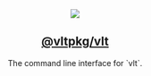 <section align="center">
    <a href="https://www.vlt.sh">
        <img src="https://github.com/user-attachments/assets/345949ff-7150-4b97-856d-c7e42c2a4db5" />
        <h1 align="center">
            <strong>@vltpkg/vlt</strong>
        </h1>
    </a>
</section>

<p align="center">
    The command line interface for `vlt`.
</p>
